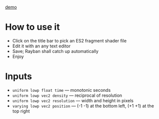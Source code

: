 [demo](https://webmshare.com/zWgab)

# How to use it
* Click on the title bar to pick an ES2 fragment shader file
* Edit it with an any text editor
* Save; Rayban shall catch up automatically
* Enjoy

# Inputs
* `uniform lowp float time` &mdash; monotonic seconds
* `uniform lowp vec2 density` &mdash; reciprocal of resolution
* `uniform lowp vec2 resolution` &mdash; width and height in pixels
* `varying lowp vec2 position` &mdash; (-1 -1) at the bottom left, (+1 +1) at the top right
